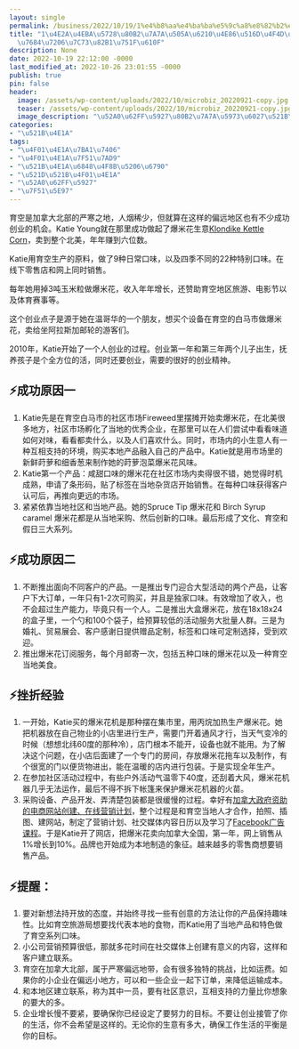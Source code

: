 ```yaml
---
layout: single
permalink: /business/2022/10/19/1%e4%b8%aa%e4%ba%ba%e5%9c%a8%e8%82%b2%e7%a9%ba%e5%81%9a%e6%88%90%e4%ba%86%e5%85%ad%e4%bd%8d%e6%95%b0%e6%94%b6%e5%85%a5%e7%9a%84%e7%88%86%e7%b1%b3%e8%8a%b1%e7%94%9f%e6%84%8f/
title: "1\u4E2A\u4EBA\u5728\u80B2\u7A7A\u505A\u6210\u4E86\u516D\u4F4D\u6570\u6536\u5165\
  \u7684\u7206\u7C73\u82B1\u751F\u610F"
description: None
date: 2022-10-19 22:12:00 -0000
last_modified_at: 2022-10-26 23:01:55 -0000
publish: true
pin: false
header:
  image: /assets/wp-content/uploads/2022/10/microbiz_20220921-copy.jpg
  teaser: /assets/wp-content/uploads/2022/10/microbiz_20220921-copy.jpg
  image_description: "\u52A0\u62FF\u5927\u80B2\u7A7A\u5973\u6027\u521B\u4E1A\u7206\u7C73\u82B1\u751F"
categories:
- "\u521B\u4E1A"
tags:
- "\u4F01\u4E1A\u7BA1\u7406"
- "\u4F01\u4E1A\u7F51\u7AD9"
- "\u521B\u4E1A\u6848\u4F8B\u5206\u6790"
- "\u521D\u521B\u4F01\u4E1A"
- "\u52A0\u62FF\u5927"
- "\u7F51\u5E97"
---
```

育空是加拿大北部的严寒之地，人烟稀少，但就算在这样的偏远地区也有不少成功创业的机会。Katie Young就在那里成功做起了爆米花生意[Klondike Kettle Corn](https://www.klondikekettlecorn.com)，卖到整个北美，年年赚到六位数。

Katie用育空生产的原料，做了9种日常口味，以及四季不同的22种特别口味。在线下零售店和网上同时销售。

每年她用掉3吨玉米粒做爆米花，收入年年增长，还赞助育空地区旅游、电影节以及体育赛事等。

这个创业点子是源于她在温哥华的一个朋友，想买个设备在育空的白马市做爆米花，卖给坐阿拉斯加邮轮的游客们。

2010年，Katie开始了一个人创业的过程。创业第一年和第三年两个儿子出生，抚养孩子是个全方位的活，同时还要创业，需要的很好的创业精神。

## ⚡**成功原因一**

  1. Katie先是在育空白马市的社区市场Fireweed里摆摊开始卖爆米花，在北美很多地方，社区市场孵化了当地的优秀企业，在那里可以在人们尝试中看看味道如何对味，看看都卖什么，以及人们喜欢什么。同时，市场内的小生意人有一种互相支持的环境，购买本地产品融入自己的产品中。Katie就是用市场里的新鲜莳萝和细香葱来制作她的莳萝泡菜爆米花风味。
  2. Katie第一个产品：咸甜口味的爆米花在社区市场内卖得很不错，她觉得时机成熟，申请了条形码，贴了标签在当地杂货店开始销售。在每种口味获得客户认可后，再推向更远的市场。
  3. 紧紧依靠当地社区和当地产品。她的Spruce Tip 爆米花和 Birch Syrup caramel 爆米花都是从当地采购、然后创新的口味。最后形成了文化、育空和假日三大系列。

## ⚡**成功原因二**

  1. 不断推出面向不同客户的产品。一是推出专门迎合大型活动的两个产品，让客户下大订单，一年只有1-2次可购买，并且是独家口味。有效增加了收入，也不会超过生产能力，毕竟只有一个人。二是推出大盒爆米花，放在18x18x24的盒子里，一个勺和100个袋子，给预算较低的活动服务大批量人群。三是为婚礼、贸易展会、客户感谢日提供赠品定制，标签和口味可定制选择，受到欢迎。
  2. 推出爆米花订阅服务，每个月邮寄一次，包括五种口味的爆米花以及一种育空当地美食。

##

## ⚡挫折经验

  1. 一开始，Katie买的爆米花机是那种摆在集市里，用丙烷加热生产爆米花。她把机器放在自己物业的小店里进行生产，需要门开着通风才行，当天气变冷的时候（想想北纬60度的那种冷），店门根本不能开，设备也就不能用。为了解决这个问题，在小店后面建了一个专门的房间，存放爆米花拖车以及制作，有个很宽的门以便货物进出，能在温暖的店内进行包装。于是实现全年生产。
  2. 在参加社区活动过程中，有些户外活动气温零下40度，还刮着大风，爆米花机器几乎无法运作，最后不得不拆下帐篷来保护爆米花机器的火苗。
  3. 采购设备、产品开发、弄清楚包装都是很缓慢的过程。幸好有[加拿大政府资助的电商网站创建、在线营销计划](https://aswebuild.com/business/2022/09/23/%e8%bf%99%e7%ac%94%e7%94%b5%e5%95%86%e8%a1%a5%e5%8a%a9%e9%87%91%ef%bc%8c%e5%8a%a0%e6%8b%bf%e5%a4%a7%e6%94%bf%e5%ba%9c%e5%96%8a%e4%bd%a0%e8%b5%b6%e7%b4%a7%e7%94%b3%e8%af%b7%ef%bc%81/)，整个过程是和育空当地人才合作，拍照、插图、建网站，制定了营销计划、社交媒体内容日历以及学习了[Facebook广告课程](https://www.facebook.com/blueprint/courses/category/best-practices-to-get-started)。于是Katie开了网店，把爆米花卖向加拿大全国，第一年，网上销售从1%增长到10%。品牌也开始成为本地制造的象征。越来越多的零售商想要销售产品。

## ⚡提醒：

  1. 要对新想法持开放的态度，并始终寻找一些有创意的方法让你的产品保持趣味性。比如育空旅游局想要找代表本地的食物，而Katie用了当地产品和特色做了育空系列口味。
  2. 小公司营销预算很低，那就多花时间在社交媒体上创建有意义的内容，这样和客户建立联系。
  3. 育空在加拿大北部，属于严寒偏远地带，会有很多独特的挑战，比如运费。如果你的小企业在偏远小地方，可以和一些企业一起下订单，来降低运输成本。
  4. 和本地区建立联系，称为其中一员，要有社区意识，互相支持的力量比你想象的要大的多。
  5. 企业增长慢不要紧，要确保你已经设定了要努力的目标。不要让创业接管了你的生活，你不会希望是这样的。无论你的生意有多大，确保工作生活的平衡是你的目标。

